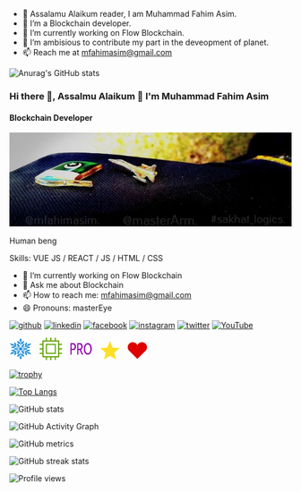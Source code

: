 
- 👋 Assalamu Alaikum reader, I am Muhammad Fahim Asim.
- 👀 I’m a Blockchain developer.
- 🌱 I’m currently working on Flow Blockchain.
- 💞️ I’m ambisious to contribute my part in the deveopment of planet.
- 📫 Reach me at mfahimasim@gmail.com


![Anurag's GitHub stats](https://github-readme-stats.vercel.app/api?username=masterEye-07&show_icons=true&theme=radical)

### Hi there 👋, Assalmu Alaikum 👋 I'm Muhammad Fahim Asim
#### Blockchain Developer
![Blockchain Developer](https://github.com/masterEye-07/masterEye-07/blob/main/gitBanner.jpeg)

Human beng

Skills: VUE JS / REACT / JS / HTML / CSS

- 🔭 I’m currently working on Flow Blockchain 
- 💬 Ask me about Blockchain 
- 📫 How to reach me: mfahimasim@gmail.com 
- 😄 Pronouns: masterEye 


[<img src='https://cdn.jsdelivr.net/npm/simple-icons@3.0.1/icons/github.svg' alt='github' height='40'>](https://github.com/https://github.com/masterEye-07)  [<img src='https://cdn.jsdelivr.net/npm/simple-icons@3.0.1/icons/linkedin.svg' alt='linkedin' height='40'>](https://www.linkedin.com/in/https://www.linkedin.com/in/muhammad-fahim-asim//)  [<img src='https://cdn.jsdelivr.net/npm/simple-icons@3.0.1/icons/facebook.svg' alt='facebook' height='40'>](https://www.facebook.com/https://www.facebook.com/fahimasim007/)  [<img src='https://cdn.jsdelivr.net/npm/simple-icons@3.0.1/icons/instagram.svg' alt='instagram' height='40'>](https://www.instagram.com/https://www.instagram.com/mfahimasim//)  [<img src='https://cdn.jsdelivr.net/npm/simple-icons@3.0.1/icons/twitter.svg' alt='twitter' height='40'>](https://twitter.com/https://twitter.com/sakhat_logics)  [<img src='https://cdn.jsdelivr.net/npm/simple-icons@3.0.1/icons/youtube.svg' alt='YouTube' height='40'>](https://www.youtube.com/channel/https://www.youtube.com/channel/UC1l24J-W_-RmJ7pRPhAFl9w)  

<a href='https://archiveprogram.github.com/'><img src='https://raw.githubusercontent.com/acervenky/animated-github-badges/master/assets/acbadge.gif' width='40' height='40'></a> <a href='https://docs.github.com/en/developers'><img src='https://raw.githubusercontent.com/acervenky/animated-github-badges/master/assets/devbadge.gif' width='40' height='40'></a> <a href='https://github.com/pricing'><img src='https://raw.githubusercontent.com/acervenky/animated-github-badges/master/assets/pro.gif' width='40' height='40'></a> <a href='https://stars.github.com/'><img src='https://raw.githubusercontent.com/acervenky/animated-github-badges/master/assets/starbadge.gif' width='35' height='35'></a> <a href='https://docs.github.com/en/github/supporting-the-open-source-community-with-github-sponsors'><img src='https://raw.githubusercontent.com/acervenky/animated-github-badges/master/assets/sponsorbadge.gif' width='35' height='35'></a> 

[![trophy](https://github-profile-trophy.vercel.app/?username=https://github.com/masterEye-07)](https://github.com/ryo-ma/github-profile-trophy)

[![Top Langs](https://github-readme-stats.vercel.app/api/top-langs/?username=https://github.com/masterEye-07)](https://github.com/anuraghazra/github-readme-stats)

![GitHub stats](https://github-readme-stats.vercel.app/api?username=https://github.com/masterEye-07&show_icons=true&count_private=true)  

![GitHub Activity Graph](https://activity-graph.herokuapp.com/graph?username=https://github.com/masterEye-07)  

![GitHub metrics](https://metrics.lecoq.io/https://github.com/masterEye-07)  

![GitHub streak stats](https://github-readme-streak-stats.herokuapp.com/?user=https://github.com/masterEye-07)  

![Profile views](https://gpvc.arturio.dev/https://github.com/masterEye-07)  
